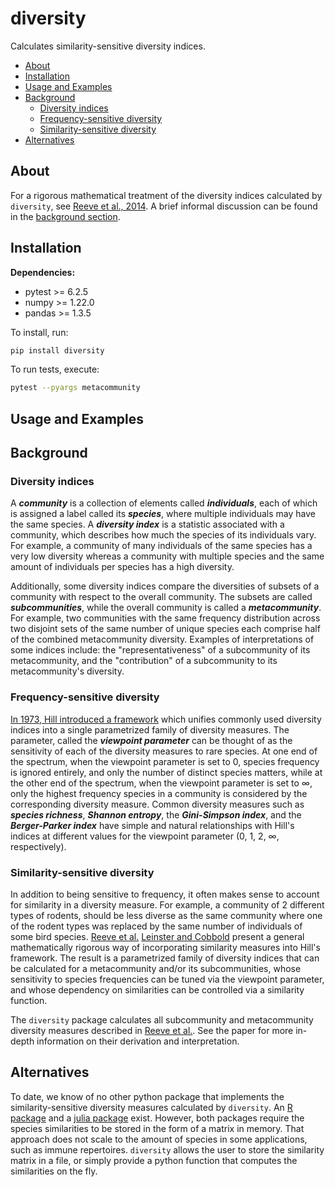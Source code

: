 # diversity

Calculates similarity-sensitive diversity indices.

* [About](#about)
* [Installation](#installation)
* [Usage and Examples](#usage-and-examples)
* [Background](#background)
    + [Diversity indices](#diversity-indices)
    + [Frequency-sensitive diversity](#frequency-sensitive-diversity)
    + [Similarity-sensitive diversity](#similarity-sensitive-diversity)
* [Alternatives](#alternatives)

## About

For a rigorous mathematical treatment of the diversity indices
calculated by `diversity`, see
[Reeve et al., 2014](https://arxiv.org/abs/1404.6520). A brief informal
discussion can be found in the [background section](#background).

## Installation

**Dependencies:**
- pytest >= 6.2.5
- numpy >= 1.22.0
- pandas >= 1.3.5

To install, run:
```bash
pip install diversity
```

To run tests, execute:
```bash
pytest --pyargs metacommunity
```

## Usage and Examples

## Background

### Diversity indices

A ***community*** is a collection of elements called ***individuals***,
each of which is assigned a label called its ***species***, where
multiple individuals may have the same species. A ***diversity index***
is a statistic associated with a community, which describes how much the
species of its individuals vary. For example, a community of many
individuals of the same species has a very low diversity whereas a
community with multiple species and the same amount of individuals per
species has a high diversity.

Additionally, some diversity indices compare the diversities of subsets
of a community with respect to the overall community. The subsets are
called ***subcommunities***, while the overall community is called a
***metacommunity***. For example, two communities with the same
frequency distribution across two disjoint sets of the same number of
unique species each comprise half of the combined metacommunity
diversity. Examples of interpretations of some indices include: the
"representativeness" of a subcommunity of its metacommunity, and the
"contribution" of a subcommunity to its metacommunity's diversity. 

### Frequency-sensitive diversity

[In 1973, Hill introduced a framework](https://doi.org/10.2307/1934352)
which unifies commonly used diversity indices into a single parametrized
family of diversity measures. The parameter, called the ***viewpoint
parameter*** can be thought of as the sensitivity of each of the
diversity measures to rare species. At one end of the spectrum, when the
viewpoint parameter is set to 0, species frequency is ignored entirely,
and only the number of distinct species matters, while at the other end
of the spectrum, when the viewpoint parameter is set to ∞, only
the highest frequency species in a community is considered by the
corresponding diversity measure. Common diversity measures such as
***species richness***, ***Shannon entropy***, the ***Gini-Simpson
index***, and the ***Berger-Parker index*** have simple and natural
relationships with Hill's indices at different values for the viewpoint
parameter (0, 1, 2, ∞, respectively).

### Similarity-sensitive diversity

In addition to being sensitive to frequency, it often makes sense to
account for similarity in a diversity measure. For example, a community
of 2 different types of rodents, should be less diverse as the same
community where one of the rodent types was replaced by the same number
of individuals of some bird species.
[Reeve et al.](https://arxiv.org/abs/1404.6520)
[Leinster and Cobbold](https://doi.org/10.1890/10-2402.1) present a
general mathematically rigorous way of incorporating similarity measures
into Hill's framework. The result is a parametrized family of diversity
indices that can be calculated for a metacommunity and/or its
subcommunities, whose sensitivity to species frequencies can be tuned
via the viewpoint parameter, and whose dependency on similarities can be
controlled via a similarity function.

The `diversity` package calculates all subcommunity and metacommunity
diversity measures described in
[Reeve et al.](https://arxiv.org/abs/1404.6520). See the paper for more
in-depth information on their derivation and interpretation.

## Alternatives

To date, we know of no other python package that implements the
similarity-sensitive diversity measures calculated by `diversity`. An
[R package](https://github.com/boydorr/rdiversity) and a
[julia package](https://github.com/EcoJulia/Diversity.jl) exist.
However, both packages require the species similarities to be stored in
the form of a matrix in memory. That approach does not scale to the
amount of species in some applications, such as immune repertoires.
`diversity` allows the user to store the similarity matrix in a file, or
simply provide a python function that computes the similarities on the
fly.
